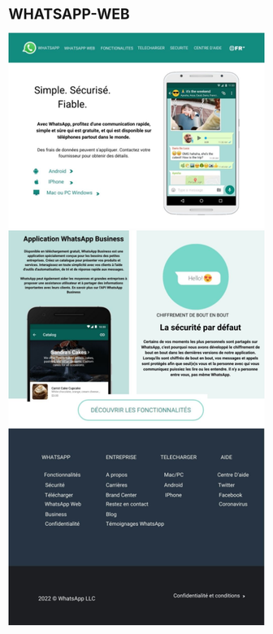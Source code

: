# WHATSAPP-WEB
<img src="maquette whatsapp.jpg">
<img src="Maquette .jpg">
<img src="Maquette.jpg">


